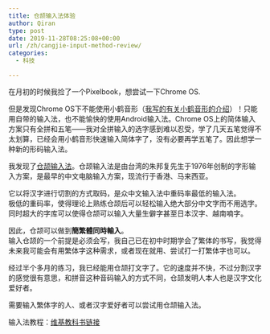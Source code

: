 ```yaml
---
title: 仓颉输入法体验
author: Qiran
type: post
date: 2019-11-28T08:25:08+00:00
url: /zh/cangjie-input-method-review/
categories:
  - 科技

---
```

在月初的时候我捡了一个Pixelbook，想尝试一下Chrome OS.

但是发现Chrome OS下不能使用小鹤音形（[我写的有关小鹤音形的介绍][1]）！只能用自带的输入法，也不能愉快的使用Android输入法。Chrome OS上的简体输入方案只有全拼和五笔——我对全拼输入的选字感到难以忍受，学了几天五笔觉得不太划算，已经会用小鹤音形快速输入简体字了，没有必要再学五笔了。因此想学一种新的形码输入法。

我发现了[仓颉输入法][2]。仓颉输入法是由台湾的朱邦复先生于1976年创制的字形输入方案，是最早的中文电脑输入方案，现流行于香港、马来西亚。

它以将汉字进行切割的方式取码，是众中文输入法中重码率最低的输入法。  
极低的重码率，使得理论上熟练仓颉后可以轻松输入绝大部分中文字而不用选字。  
同时超大的字库可以使得仓颉可以输入大量生僻字甚至日本汉字、越南喃字。

因此，仓颉可以做到**簡繁體同時輸入**。  
输入仓颉的一个前提是必须会写，我自己已在初中时期学会了繁体的书写，我觉得未来我可能会有用繁体字这种需求，或者现在就用、尝试打一打繁体字也可以。

经过半个多月的练习，我已经能用仓颉打文字了。它的速度并不快，不过分割汉字的感觉很有意思，和拼音这种音码输入的方式不同，仓颉发明人本人也是汉字文化爱好者。

需要输入繁体字的人、或者汉字爱好者可以尝试用仓颉输入法。

输入法教程：[维基教科书链接][3]

 [1]: https://www.liuqiran.com/index.php/2018/05/31/introduce-flypy/
 [2]: https://zh.wikipedia.org/wiki/%E5%80%89%E9%A0%A1%E8%BC%B8%E5%85%A5%E6%B3%95
 [3]: https://zh.wikibooks.org/wiki/%E5%80%89%E9%A0%A1%E8%BC%B8%E5%85%A5%E6%B3%95